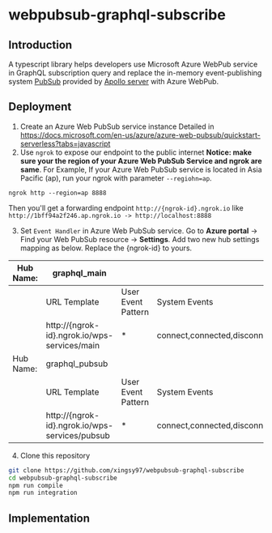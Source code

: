 # webpubsub-graphql-subscribe

## Introduction
A typescript library helps developers use Microsoft Azure WebPub service in GraphQL subscription query and replace the in-memory event-publishing system [PubSub](https://www.apollographql.com/docs/apollo-server/data/subscriptions/#the-pubsub-class) provided by [Apollo server](https://www.apollographql.com/docs/apollo-server/data/subscriptions/) with Azure WebPub.

## Deployment

1. Create an Azure Web PubSub service instance
  Detailed in https://docs.microsoft.com/en-us/azure/azure-web-pubsub/quickstart-serverless?tabs=javascript
2. Use `ngrok` to expose our endpoint to the public internet
  **Notice: make sure your the region of your Azure Web PubSub Service and ngrok are same**. For Example, If your Azure Web PubSub service is located in Asia Pacific (ap), run your ngrok with parameter `--regiohn=ap`.

```
ngrok http --region=ap 8888 
```
Then you'll get a forwarding endpoint `http://{ngrok-id}.ngrok.io` like `http://1bff94a2f246.ap.ngrok.io -> http://localhost:8888`

3. Set `Event Handler` in Azure Web PubSub service. Go to **Azure portal** -> Find your Web PubSub resource -> **Settings**. Add  two new hub settings mapping as below. Replace the {ngrok-id} to yours.

| Hub Name: | graphql_main                                   |                    |                                |
| --------- | ---------------------------------------------- | ------------------ | ------------------------------ |
|           | URL Template                                   | User Event Pattern | System Events                  |
|           | http://{ngrok-id}.ngrok.io/wps-services/main   | *                  | connect,connected,disconnected |
| Hub Name: | graphql_pubsub                                 |                    |                                |
|           | URL Template                                   | User Event Pattern | System Events                  |
|           | http://{ngrok-id}.ngrok.io/wps-services/pubsub | *                  | connect,connected,disconnected |

4. Clone this repository

```bash
git clone https://github.com/xingsy97/webpubsub-graphql-subscribe
cd webpubsub-graphql-subscribe
npm run compile
npm run integration
```

## Implementation
